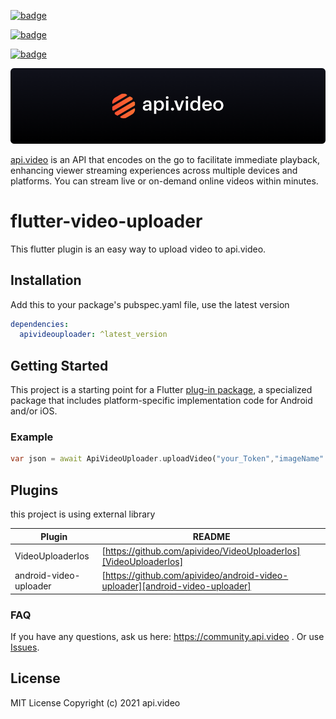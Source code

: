 [![badge](https://img.shields.io/twitter/follow/api_video?style=social)](https://twitter.com/intent/follow?screen_name=api_video)

[![badge](https://img.shields.io/github/stars/apivideo/flutter-video-uploader?style=social)](https://github.com/apivideo/flutter-video-uploader)

[![badge](https://img.shields.io/discourse/topics?server=https%3A%2F%2Fcommunity.api.video)](https://community.api.video)

![](https://github.com/apivideo/API_OAS_file/blob/master/apivideo_banner.png)

[api.video](https://api.video) is an API that encodes on the go to facilitate immediate playback, enhancing viewer streaming experiences across multiple devices and platforms. You can stream live or on-demand online videos within minutes.

# flutter-video-uploader

This flutter plugin is an easy way to upload video to api.video.

## Installation
Add this to your package's pubspec.yaml file, use the latest version
``` yaml
dependencies:
  apivideouploader: ^latest_version
```


## Getting Started

This project is a starting point for a Flutter
[plug-in package](https://flutter.dev/developing-packages/),
a specialized package that includes platform-specific implementation code for
Android and/or iOS.

### Example

```Dart
var json = await ApiVideoUploader.uploadVideo("your_Token","imageName" , "imagePath");
```
## Plugins

this project is using external library

| Plugin | README |
| ------ | ------ |
| VideoUploaderIos | [https://github.com/apivideo/VideoUploaderIos][VideoUploaderIos] |
| android-video-uploader | [https://github.com/apivideo/android-video-uploader][android-video-uploader] |


### FAQ
If you have any questions, ask us here:  https://community.api.video .
Or use [Issues].

License
----

MIT License Copyright (c) 2021 api.video


[//]: # (These are reference links used in the body of this note and get stripped out when the markdown processor does its job. There is no need to format nicely because it shouldn't be seen. Thanks SO - http://stackoverflow.com/questions/4823468/store-comments-in-markdown-syntax)

[Issues]: <https://github.com/apivideo/flutter-video-uploader/issues>
[VideoUploaderIos]: <https://github.com/apivideo/VideoUploaderIos>
[android-video-uploader]: <https://github.com/apivideo/android-video-uploader>
